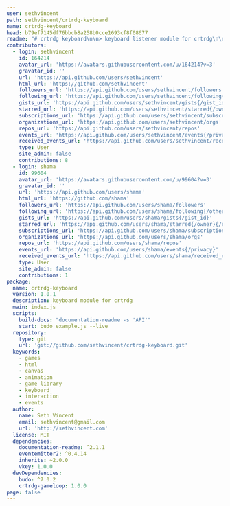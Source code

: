 ```yaml
---
user: sethvincent
path: sethvincent/crtrdg-keyboard
name: crtrdg-keyboard
head: b79ef7145df76bbcb8a258b0cce1693cf8f08677
readme: "# crtrdg keyboard\n\n> keyboard listener module for crtrdg\n\n## Install\n\n    npm install --save crtrdg-keyboard\n\n## API\n\n### createKeyboard\n\nCreate the keyboard object.\n\n**Examples**\n\n```javascript\nvar createKeyboard = require('crtrdg-keyboard')\nvar keyboard = createKeyboard()\n```\n\n### keyboard#keydown\n\nkeydown event\n\n**Parameters**\n\n-   `keyCode` **String** \n\n**Examples**\n\n```javascript\nkeyboard.on('keydown', function (key) {\n  console.log(key)\n})\n```\n\n### keyboard#keyup\n\nkeyup event\n\n**Parameters**\n\n-   `keyCode` **String** \n\n**Examples**\n\n```javascript\nkeyboard.on('keyup', function (key) {\n  console.log(key)\n})\n```\n\n## Contributing\n\n-   Fork this repository.\n-   Create a branch for you changes.\n-   Include tests if applicable.\n-   Add/edit documentation for any changes.\n-   Submit a pull request.\n\n## License\n\nMIT\n"
contributors:
  - login: sethvincent
    id: 164214
    avatar_url: 'https://avatars.githubusercontent.com/u/164214?v=3'
    gravatar_id: ''
    url: 'https://api.github.com/users/sethvincent'
    html_url: 'https://github.com/sethvincent'
    followers_url: 'https://api.github.com/users/sethvincent/followers'
    following_url: 'https://api.github.com/users/sethvincent/following{/other_user}'
    gists_url: 'https://api.github.com/users/sethvincent/gists{/gist_id}'
    starred_url: 'https://api.github.com/users/sethvincent/starred{/owner}{/repo}'
    subscriptions_url: 'https://api.github.com/users/sethvincent/subscriptions'
    organizations_url: 'https://api.github.com/users/sethvincent/orgs'
    repos_url: 'https://api.github.com/users/sethvincent/repos'
    events_url: 'https://api.github.com/users/sethvincent/events{/privacy}'
    received_events_url: 'https://api.github.com/users/sethvincent/received_events'
    type: User
    site_admin: false
    contributions: 8
  - login: shama
    id: 99604
    avatar_url: 'https://avatars.githubusercontent.com/u/99604?v=3'
    gravatar_id: ''
    url: 'https://api.github.com/users/shama'
    html_url: 'https://github.com/shama'
    followers_url: 'https://api.github.com/users/shama/followers'
    following_url: 'https://api.github.com/users/shama/following{/other_user}'
    gists_url: 'https://api.github.com/users/shama/gists{/gist_id}'
    starred_url: 'https://api.github.com/users/shama/starred{/owner}{/repo}'
    subscriptions_url: 'https://api.github.com/users/shama/subscriptions'
    organizations_url: 'https://api.github.com/users/shama/orgs'
    repos_url: 'https://api.github.com/users/shama/repos'
    events_url: 'https://api.github.com/users/shama/events{/privacy}'
    received_events_url: 'https://api.github.com/users/shama/received_events'
    type: User
    site_admin: false
    contributions: 1
package:
  name: crtrdg-keyboard
  version: 1.0.1
  description: keyboard module for crtrdg
  main: index.js
  scripts:
    build-docs: "documentation-readme -s 'API'"
    start: budo example.js --live
  repository:
    type: git
    url: 'git://github.com/sethvincent/crtrdg-keyboard.git'
  keywords:
    - games
    - html
    - canvas
    - animation
    - game library
    - keyboard
    - interaction
    - events
  author:
    name: Seth Vincent
    email: sethvincent@gmail.com
    url: 'http://sethvincent.com'
  license: MIT
  dependencies:
    documentation-readme: ^2.1.1
    eventemitter2: ^0.4.14
    inherits: ~2.0.0
    vkey: 1.0.0
  devDependencies:
    budo: ^7.0.2
    crtrdg-gameloop: 1.0.0
page: false
---
```


